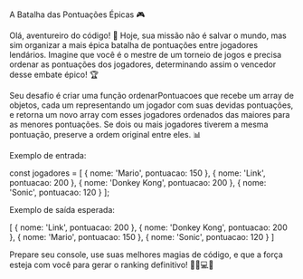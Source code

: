 A Batalha das Pontuações Épicas 🎮


Olá, aventureiro do código! 🚀 Hoje, sua missão não é salvar o mundo, mas sim organizar a mais épica batalha de pontuações entre jogadores lendários. 
Imagine que você é o mestre de um torneio de jogos e precisa ordenar as pontuações dos jogadores, determinando assim o vencedor desse embate épico! 🏆

Seu desafio é criar uma função ordenarPontuacoes que recebe um array de objetos, cada um representando um jogador com suas devidas pontuações, e retorna um novo array com esses jogadores ordenados das maiores para as menores pontuações. 
Se dois ou mais jogadores tiverem a mesma pontuação, preserve a ordem original entre eles. 📊

Exemplo de entrada: 

const jogadores = [ { nome: 'Mario', pontuacao: 150 }, { nome: 'Link', pontuacao: 200 }, { nome: 'Donkey Kong', pontuacao: 200 }, { nome: 'Sonic', pontuacao: 120 } ];

Exemplo de saída esperada:

[ { nome: 'Link', pontuacao: 200 }, { nome: 'Donkey Kong', pontuacao: 200 }, { nome: 'Mario', pontuacao: 150 }, { nome: 'Sonic', pontuacao: 120 } ]



Prepare seu console, use suas melhores magias de código, e que a força esteja com você para gerar o ranking definitivo! 🧙‍♂️💻🔮
